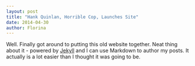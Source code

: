 ```yaml
---
layout: post
title: "Hank Quinlan, Horrible Cop, Launches Site"
date: 2014-04-30
author: Florina
---
```


Well. Finally got around to putting this old website together. Neat thing about it - powered by [Jekyll](http://jekyllrb.com) and I can use Markdown to author my posts. It actually is a lot easier than I thought it was going to be.
